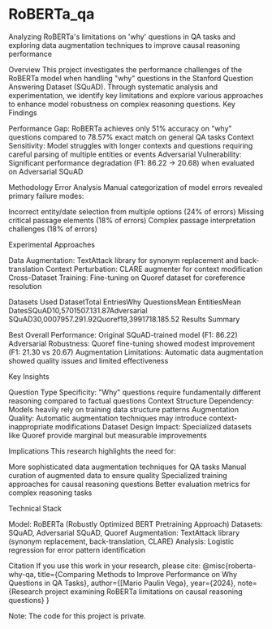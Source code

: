 # RoBERTa_qa
Analyzing RoBERTa's limitations on 'why' questions in QA tasks and exploring data augmentation techniques to improve causal reasoning performance

Overview
This project investigates the performance challenges of the RoBERTa model when handling "why" questions in the Stanford Question Answering Dataset (SQuAD). Through systematic analysis and experimentation, we identify key limitations and explore various approaches to enhance model robustness on complex reasoning questions.
Key Findings

Performance Gap: RoBERTa achieves only 51% accuracy on "why" questions compared to 78.57% exact match on general QA tasks
Context Sensitivity: Model struggles with longer contexts and questions requiring careful parsing of multiple entities or events
Adversarial Vulnerability: Significant performance degradation (F1: 86.22 → 20.68) when evaluated on Adversarial SQuAD

Methodology
Error Analysis
Manual categorization of model errors revealed primary failure modes:

Incorrect entity/date selection from multiple options (24% of errors)
Missing critical passage elements (18% of errors)
Complex passage interpretation challenges (18% of errors)

Experimental Approaches

Data Augmentation: TextAttack library for synonym replacement and back-translation
Context Perturbation: CLARE augmenter for context modification
Cross-Dataset Training: Fine-tuning on Quoref dataset for coreference resolution

Datasets Used
DatasetTotal EntriesWhy QuestionsMean EntitiesMean DatesSQuAD10,5701507.131.87Adversarial SQuAD30,0007957.291.92Quoref19,3991718.185.52
Results Summary

Best Overall Performance: Original SQuAD-trained model (F1: 86.22)
Adversarial Robustness: Quoref fine-tuning showed modest improvement (F1: 21.30 vs 20.67)
Augmentation Limitations: Automatic data augmentation showed quality issues and limited effectiveness

Key Insights

Question Type Specificity: "Why" questions require fundamentally different reasoning compared to factual questions
Context Structure Dependency: Models heavily rely on training data structure patterns
Augmentation Quality: Automatic augmentation techniques may introduce context-inappropriate modifications
Dataset Design Impact: Specialized datasets like Quoref provide marginal but measurable improvements

Implications
This research highlights the need for:

More sophisticated data augmentation techniques for QA tasks
Manual curation of augmented data to ensure quality
Specialized training approaches for causal reasoning questions
Better evaluation metrics for complex reasoning tasks

Technical Stack

Model: RoBERTa (Robustly Optimized BERT Pretraining Approach)
Datasets: SQuAD, Adversarial SQuAD, Quoref
Augmentation: TextAttack library (synonym replacement, back-translation, CLARE)
Analysis: Logistic regression for error pattern identification


Citation
If you use this work in your research, please cite:
@misc{roberta-why-qa,
  title={Comparing Methods to Improve Performance on Why Questions in QA Tasks},
  author={[Mario Paulin Vega},
  year={2024},
  note={Research project examining RoBERTa limitations on causal reasoning questions}
}

Note: The code for this project is private. 
